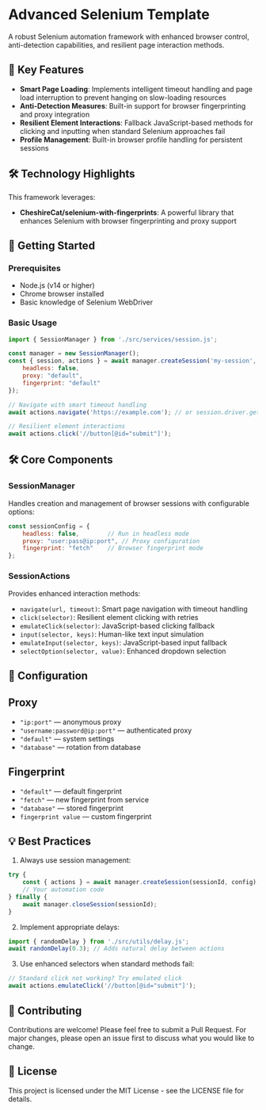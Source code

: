 # Advanced Selenium Template

A robust Selenium automation framework with enhanced browser control, anti-detection capabilities, and resilient page interaction methods.

## 🌟 Key Features

- **Smart Page Loading**: Implements intelligent timeout handling and page load interruption to prevent hanging on slow-loading resources
- **Anti-Detection Measures**: Built-in support for browser fingerprinting and proxy integration
- **Resilient Element Interactions**: Fallback JavaScript-based methods for clicking and inputting when standard Selenium approaches fail
- **Profile Management**: Built-in browser profile handling for persistent sessions

## 🛠️ Technology Highlights

This framework leverages:
- **CheshireCat/selenium-with-fingerprints**: A powerful library that enhances Selenium with browser fingerprinting and proxy support


## 🚀 Getting Started

### Prerequisites

- Node.js (v14 or higher)
- Chrome browser installed
- Basic knowledge of Selenium WebDriver

### Basic Usage

```javascript
import { SessionManager } from './src/services/session.js';

const manager = new SessionManager();
const { session, actions } = await manager.createSession('my-session', {  
    headless: false,
    proxy: "default",
    fingerprint: "default"
});

// Navigate with smart timeout handling
await actions.navigate('https://example.com'); // or session.driver.get('https://example.com');

// Resilient element interactions
await actions.click('//button[@id="submit"]');
```

## 🛠️ Core Components

### SessionManager

Handles creation and management of browser sessions with configurable options:

```javascript
const sessionConfig = {
    headless: false,        // Run in headless mode
    proxy: "user:pass@ip:port", // Proxy configuration
    fingerprint: "fetch"    // Browser fingerprint mode
};
```

### SessionActions

Provides enhanced interaction methods:

- `navigate(url, timeout)`: Smart page navigation with timeout handling
- `click(selector)`: Resilient element clicking with retries
- `emulateClick(selector)`: JavaScript-based clicking fallback
- `input(selector, keys)`: Human-like text input simulation
- `emulateInput(selector, keys)`: JavaScript-based input fallback
- `selectOption(selector, value)`: Enhanced dropdown selection

## 🔧 Configuration

## Proxy

- `"ip:port"` — anonymous proxy
- `"username:password@ip:port"` — authenticated proxy
- `"default"` — system settings
- `"database"` — rotation from database

## Fingerprint

- `"default"` — default fingerprint
- `"fetch"` — new fingerprint from service
- `"database"` — stored fingerprint
- `fingerprint value` — custom fingerprint

## 💡 Best Practices

1. Always use session management:
```javascript
try {
    const { actions } = await manager.createSession(sessionId, config);
    // Your automation code
} finally {
    await manager.closeSession(sessionId);
}
```

2. Implement appropriate delays:
```javascript
import { randomDelay } from './src/utils/delay.js';
await randomDelay(0.3); // Adds natural delay between actions
```

3. Use enhanced selectors when standard methods fail:
```javascript
// Standard click not working? Try emulated click
await actions.emulateClick('//button[@id="submit"]');
```

## 🤝 Contributing

Contributions are welcome! Please feel free to submit a Pull Request. For major changes, please open an issue first to discuss what you would like to change.

## 📝 License

This project is licensed under the MIT License - see the LICENSE file for details.
